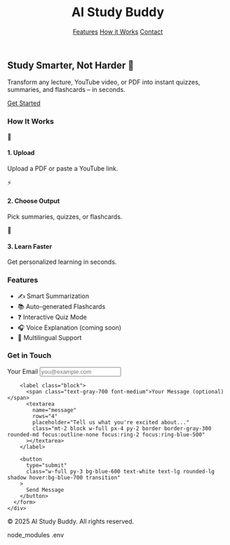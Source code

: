 <!DOCTYPE html>
<html lang="en">
<head>
  <meta charset="UTF-8" />
  <meta name="viewport" content="width=device-width, initial-scale=1.0" />
  <title>AI Study Buddy</title>
  <script src="https://cdn.tailwindcss.com"></script>
</head>
<body class="bg-gradient-to-b from-blue-50 to-white text-gray-800 font-sans">

  <!-- HEADER -->
  <header class="py-6 shadow-md bg-white">
    <div class="max-w-6xl mx-auto flex items-center justify-between px-6">
      <h1 class="text-2xl font-bold text-blue-700">AI Study Buddy</h1>
      <nav class="space-x-6 text-gray-600 font-medium">
        <a href="#features" class="hover:text-blue-600">Features</a>
        <a href="#how-it-works" class="hover:text-blue-600">How it Works</a>
        <a href="#contact" class="hover:text-blue-600">Contact</a>
      </nav>
    </div>
  </header>

  <!-- HERO SECTION -->
  <section class="text-center py-16 px-6">
    <h2 class="text-4xl sm:text-5xl font-extrabold text-blue-700 leading-tight">
      Study Smarter, Not Harder 🚀
    </h2>
    <p class="text-lg sm:text-xl text-gray-700 mt-4 max-w-2xl mx-auto">
      Transform any lecture, YouTube video, or PDF into instant quizzes, summaries, and flashcards – in seconds.
    </p>
    <a href="#contact" class="mt-8 inline-block px-6 py-3 bg-blue-600 text-white rounded-lg text-lg shadow hover:bg-blue-700 transition">
      Get Started
    </a>
  </section>

  <!-- HOW IT WORKS -->
  <section id="how-it-works" class="py-16 bg-white">
    <div class="max-w-4xl mx-auto px-6">
      <h3 class="text-3xl font-bold text-blue-700 text-center mb-10">How It Works</h3>
      <div class="grid sm:grid-cols-3 gap-8 text-center">
        <div class="p-6 border rounded-lg hover:shadow-lg transition">
          <span class="text-4xl">📂</span>
          <h4 class="mt-4 font-semibold text-lg">1. Upload</h4>
          <p class="text-gray-600 mt-2">Upload a PDF or paste a YouTube link.</p>
        </div>
        <div class="p-6 border rounded-lg hover:shadow-lg transition">
          <span class="text-4xl">⚡</span>
          <h4 class="mt-4 font-semibold text-lg">2. Choose Output</h4>
          <p class="text-gray-600 mt-2">Pick summaries, quizzes, or flashcards.</p>
        </div>
        <div class="p-6 border rounded-lg hover:shadow-lg transition">
          <span class="text-4xl">🎯</span>
          <h4 class="mt-4 font-semibold text-lg">3. Learn Faster</h4>
          <p class="text-gray-600 mt-2">Get personalized learning in seconds.</p>
        </div>
      </div>
    </div>
  </section>

  <!-- FEATURES -->
  <section id="features" class="py-16 bg-blue-50">
    <div class="max-w-4xl mx-auto px-6">
      <h3 class="text-3xl font-bold text-blue-700 text-center mb-10">Features</h3>
      <ul class="space-y-4 text-lg text-gray-700">
        <li>✍️ Smart Summarization</li>
        <li>📚 Auto-generated Flashcards</li>
        <li>❓ Interactive Quiz Mode</li>
        <li>🎧 Voice Explanation (coming soon)</li>
        <li>💬 Multilingual Support</li>
      </ul>
    </div>
  </section>

  <!-- CONTACT FORM -->
  <section id="contact" class="py-16 bg-white">
    <div class="max-w-3xl mx-auto px-6">
      <h3 class="text-3xl font-bold text-blue-700 text-center mb-10">Get in Touch</h3>
      <form
        action="https://formspree.io/f/mzzvkepl"
        method="POST"
        class="space-y-6 bg-gray-50 p-8 rounded-lg shadow-md"
      >
        <label class="block">
          <span class="text-gray-700 font-medium">Your Email</span>
          <input
            type="email"
            name="email"
            required
            class="mt-2 block w-full px-4 py-2 border border-gray-300 rounded-md focus:outline-none focus:ring-2 focus:ring-blue-500"
            placeholder="you@example.com"
          />
        </label>

        <label class="block">
          <span class="text-gray-700 font-medium">Your Message (optional)</span>
          <textarea
            name="message"
            rows="4"
            placeholder="Tell us what you're excited about..."
            class="mt-2 block w-full px-4 py-2 border border-gray-300 rounded-md focus:outline-none focus:ring-2 focus:ring-blue-500"
          ></textarea>
        </label>

        <button
          type="submit"
          class="w-full py-3 bg-blue-600 text-white text-lg rounded-lg shadow hover:bg-blue-700 transition"
        >
          Send Message
        </button>
      </form>
    </div>
  </section>

  <!-- FOOTER -->
  <footer class="py-6 bg-blue-700 text-white text-center">
    <p>&copy; 2025 AI Study Buddy. All rights reserved.</p>
  </footer>

</body>
</html>





node_modules
.env

